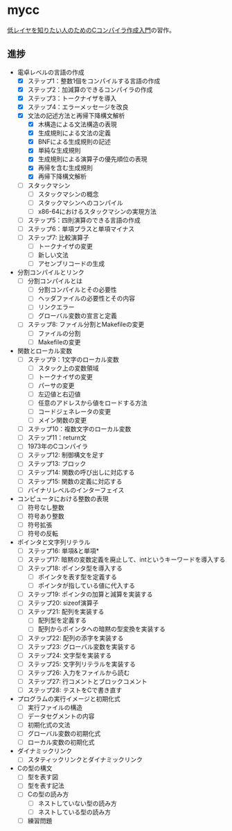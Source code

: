 # mycc

[低レイヤを知りたい人のためのCコンパイラ作成入門](https://www.sigbus.info/compilerbook)の習作。

## 進捗
- 電卓レベルの言語の作成
  - [x] ステップ1：整数1個をコンパイルする言語の作成
  - [x] ステップ2：加減算のできるコンパイラの作成
  - [x] ステップ3：トークナイザを導入
  - [x] ステップ4：エラーメッセージを改良
  - [x] 文法の記述方法と再帰下降構文解析
    - [x] 木構造による文法構造の表現
    - [x] 生成規則による文法の定義
    - [x] BNFによる生成規則の記述
    - [x] 単純な生成規則
    - [x] 生成規則による演算子の優先順位の表現
    - [x] 再帰を含む生成規則
    - [x] 再帰下降構文解析
  - [ ] スタックマシン
    - [ ] スタックマシンの概念
    - [ ] スタックマシンへのコンパイル
    - [ ] x86-64におけるスタックマシンの実現方法
  - [ ] ステップ5：四則演算のできる言語の作成
  - [ ] ステップ6：単項プラスと単項マイナス
  - [ ] ステップ7: 比較演算子
    - [ ] トークナイザの変更
    - [ ] 新しい文法
    - [ ] アセンブリコードの生成
- 分割コンパイルとリンク
  - [ ] 分割コンパイルとは
    - [ ] 分割コンパイルとその必要性
    - [ ] ヘッダファイルの必要性とその内容
    - [ ] リンクエラー
    - [ ] グローバル変数の宣言と定義
  - [ ] ステップ8: ファイル分割とMakefileの変更
    - [ ] ファイルの分割
    - [ ] Makefileの変更

- 関数とローカル変数
   - [ ] ステップ9：1文字のローカル変数
     - [ ] スタック上の変数領域
     - [ ] トークナイザの変更
     - [ ] パーサの変更
     - [ ] 左辺値と右辺値
     - [ ] 任意のアドレスから値をロードする方法
     - [ ] コードジェネレータの変更
     - [ ] メイン関数の変更
   - [ ] ステップ10：複数文字のローカル変数
   - [ ] ステップ11：return文
   - [ ] 1973年のCコンパイラ
   - [ ] ステップ12: 制御構文を足す
   - [ ] ステップ13: ブロック
   - [ ] ステップ14: 関数の呼び出しに対応する
   - [ ] ステップ15: 関数の定義に対応する
   - [ ] バイナリレベルのインターフェイス
- コンピュータにおける整数の表現
   - [ ] 符号なし整数
   - [ ] 符号あり整数
   - [ ] 符号拡張
   - [ ] 符号の反転
- ポインタと文字列リテラル
   - [ ] ステップ16: 単項&と単項*
   - [ ] ステップ17: 暗黙の変数定義を廃止して、intというキーワードを導入する
   - [ ] ステップ18: ポインタ型を導入する
     - [ ] ポインタを表す型を定義する
     - [ ] ポインタが指している値に代入する
   - [ ] ステップ19: ポインタの加算と減算を実装する
   - [ ] ステップ20: sizeof演算子
   - [ ] ステップ21: 配列を実装する
     - [ ] 配列型を定義する
     - [ ] 配列からポインタへの暗黙の型変換を実装する
   - [ ] ステップ22: 配列の添字を実装する
   - [ ] ステップ23: グローバル変数を実装する
   - [ ] ステップ24: 文字型を実装する
   - [ ] ステップ25: 文字列リテラルを実装する
   - [ ] ステップ26: 入力をファイルから読む
   - [ ] ステップ27: 行コメントとブロックコメント
   - [ ] ステップ28: テストをCで書き直す
- プログラムの実行イメージと初期化式
   - [ ] 実行ファイルの構造
   - [ ] データセグメントの内容
   - [ ] 初期化式の文法
   - [ ] グローバル変数の初期化式
   - [ ] ローカル変数の初期化式
- ダイナミックリンク
   - [ ] スタティックリンクとダイナミックリンク
- Cの型の構文
   - [ ] 型を表す図
   - [ ] 型を表す記法
   - [ ] Cの型の読み方
     - [ ] ネストしていない型の読み方
     - [ ] ネストしている型の読み方
   - [ ] 練習問題
